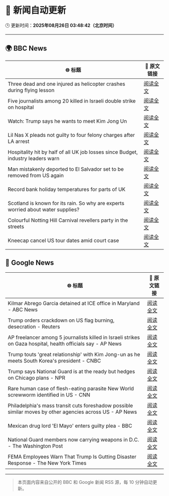 # 🧠 新闻自动更新

🕒 更新时间：**2025年08月26日 03:48:42（北京时间）**

---

## 🌍 BBC News

| 🌐 标题 | 🔗 原文链接 |
|--------|-------------|
| Three dead and one injured as helicopter crashes during flying lesson | [阅读全文](https://www.bbc.com/news/articles/c87e22ryerlo?at_medium=RSS&at_campaign=rss) |
| Five journalists among 20 killed in Israeli double strike on hospital | [阅读全文](https://www.bbc.com/news/articles/cp89rp48246o?at_medium=RSS&at_campaign=rss) |
| Watch: Trump says he wants to meet Kim Jong Un | [阅读全文](https://www.bbc.com/news/videos/c4gzy1qjrpxo?at_medium=RSS&at_campaign=rss) |
| Lil Nas X pleads not guilty to four felony charges after LA arrest | [阅读全文](https://www.bbc.com/news/articles/cly4ey0nm7xo?at_medium=RSS&at_campaign=rss) |
| Hospitality hit by half of all UK job losses since Budget, industry leaders warn | [阅读全文](https://www.bbc.com/news/articles/c05ey2ypp92o?at_medium=RSS&at_campaign=rss) |
| Man mistakenly deported to El Salvador set to be removed from US again | [阅读全文](https://www.bbc.com/news/articles/c04ryk6ed5lo?at_medium=RSS&at_campaign=rss) |
| Record bank holiday temperatures for parts of UK | [阅读全文](https://www.bbc.com/news/articles/cj6yp0j7znxo?at_medium=RSS&at_campaign=rss) |
| Scotland is known for its rain. So why are experts worried about water supplies? | [阅读全文](https://www.bbc.com/news/articles/c0qly7g9pepo?at_medium=RSS&at_campaign=rss) |
| Colourful Notting Hill Carnival revellers party in the streets | [阅读全文](https://www.bbc.com/news/articles/c4gjyyd2320o?at_medium=RSS&at_campaign=rss) |
| Kneecap cancel US tour dates amid court case | [阅读全文](https://www.bbc.com/news/articles/c99m2zne0y9o?at_medium=RSS&at_campaign=rss) |

## 📰 Google News

| 🌐 标题 | 🔗 原文链接 |
|--------|-------------|
| Kilmar Abrego Garcia detained at ICE office in Maryland - ABC News | [阅读全文](https://news.google.com/rss/articles/CBMipgFBVV95cUxPYWdhNzRKNWRvSW5KTVlVb2JqMXRoTklYSE5zaVYxZDdldGJILV94YzFtQWFWRllNSVlUS2JmU25RTG9uZnRWN1FKVWNNR29CblZfUzVmaVlsS011dXRXYWZuM1l0WmlNbFN2UExtekZyRHNCdVZ3ZGJnZFFkckJoc2hybFZzS3J2LXZxQ3M5eGpwZ3ZkRlcwSnlCb0haOW1CSldlMXN30gGrAUFVX3lxTE5tSDV6VHV1bVFmWGE2dF9JUmRhTkVFa0tZNzNSRlEtalhKcVdJTzJUMWFaX3NtTHBmMVdNNFR4RUN6SmxRZ3dOankwOG0zWjlydGhXb1ZQTFJlYWo0X0FJMzRfblZ1bUNGYUdWYkRCVmd3OU0zMjhibHVnSFJReWY4WEhrcTNoWHZrSy10a2d4ZFNHN1FsWHpTUVhTU0NOUVVMbHZYZC1rOGRLaw?oc=5) |
| Trump orders crackdown on US flag burning, desecration - Reuters | [阅读全文](https://news.google.com/rss/articles/CBMimwFBVV95cUxPdlVfR3NCS3BvTWg4Q2RHTFFUOGxrNWVyOURQRVlGcjZPbHBhT2V2TkhMZjliYVBLMjl0azJqMGRNOTNia0FkQTExbHRRMVdZLUUyRTNGNEVXckF5b2FQVWtVNDNQNzUzalN6U1Nab3hrVjkwRnRLOUQ3LTdnVkRLclNhQ3NsZ1RFeXBtUUV4dGpSTXB1a3JpNC1NNA?oc=5) |
| AP freelancer among 5 journalists killed in Israeli strikes on Gaza hospital, health officials say - AP News | [阅读全文](https://news.google.com/rss/articles/CBMinAFBVV95cUxNTDNRUGFPdmxPclVMZW5GU2l4YUJSZXBuckF2TEU2VkFBVjQyOWg2SmR6aC1sU0RvWG10a2h1QnU3cUdDVlFta3EtcTJqSmt5R2J6dUs1R1IyRXVTOFBrN1J0bEtCUWZUOE1pZS1kVzhDRzc2OUEyeElyR0poNmV2NWdNdEFtNnJpZVBGeEVDVV9pY2lIcVYyc0UtZkU?oc=5) |
| Trump touts 'great relationship' with Kim Jong-un as he meets South Korea's president - CNBC | [阅读全文](https://news.google.com/rss/articles/CBMihAFBVV95cUxNY1M3VTVfaFpvY01uOW5aeHBDbld4ZzhldzJ2V2U1QXB5NU5KYm1PNXFfbVZxcUVERVpaeWhvemg1TGlCZTY4bGMwMHpyRTJxLTc4eW1CUkhiTTExNVhMY1llNExFMVdtTXMzMnZJVGM2TlZsem5FQTVWaVg2cXIyOE5yZnDSAYoBQVVfeXFMUGRxQ1hjai1WZkNiQktzUGVCSHFyOU0zUEFLa2o1NFRYckRYM1lrODZkOWJaY3NkbU1IQnp6X1k5azBuZVRnYnh0MEhLVWVPWHVBaFR6SDBBa1VKenZaTHE0bDBqYkVoc09PV05uTDc2QXdkT01ZcDJycWpEUlZDaV8yMmtMWGQ2anVn?oc=5) |
| Trump says National Guard is at the ready but hedges on Chicago plans - NPR | [阅读全文](https://news.google.com/rss/articles/CBMikwFBVV95cUxPX3VoVzlLS0NMRzRHU081OUV6RmxZZjZhSEoteVZvS1pSOXJyTHR5bHN3QldMTUtQcDcwN2gyTDMwdjVZRVFFTnRZQ3gtT1BxbGhNU1ZYUzc1ZkZuU3JUNmQxcnNBdnJac25tSm45TFV0anpJMS1EQy00c0EtVlUwSXdsYk5NS05WZG1xMWlfZExoX28?oc=5) |
| Rare human case of flesh-eating parasite New World screwworm identified in US - CNN | [阅读全文](https://news.google.com/rss/articles/CBMie0FVX3lxTE9uOEZZYTJhZTdXLUVveXM3cDVLUVI0Uk9oeWxXU1dCeFdvRmxhWi1zWHFEUi1leWIwSE55WVNoTlUzVWI1UFJZSkdhdVZyRDVCZjFQMmZxRHlCbV84a19udFQ4UWs0NkpKNU0wbWJIM0l5aUFrR1REZjNMOA?oc=5) |
| Philadelphia's mass transit cuts foreshadow possible similar moves by other agencies across US - AP News | [阅读全文](https://news.google.com/rss/articles/CBMinwFBVV95cUxPVURhZlVBVlpCazdTaDVTbDhtdjNsR3IxaHZaNlF3Ulhrc0ZjSXZFVElXcjBwUkNNOFVWSkxKaGppdEd4bzl0X0wyUDl4ZEYtYTVSLWpDOVFIWmhzazYwVkFTYTFVTHgxQUJaWWFTekh0ODhrY3JsZHlFeGQwR3h1SThiRktjMk0zTElSQW9vSThCYzF6UjRhMVpGbHVDQnc?oc=5) |
| Mexican drug lord 'El Mayo' enters guilty plea - BBC | [阅读全文](https://news.google.com/rss/articles/CBMiWkFVX3lxTFBKSWNLQmtldnVKME9tSEFRRVRKbThaMEltc0VrX0NLa2ZIbTZsUG9sTTQxWHdTMmkxSV9YcHA2a1VmSUtpRnVmMWM5cTM2TEFvR2RtbmV6SThfQdIBX0FVX3lxTE9DNUctSlRDd1lsaWtFVmpYUC15VHVNNU9qaEhuRGRrcmZ0SjkxbWFKWEhyeHNPb3hwMEdzS1M5RDNpNEJZTjhJX0tpUW4xcWNKTmlObkl6aThzWEExaF9F?oc=5) |
| National Guard members now carrying weapons in D.C. - The Washington Post | [阅读全文](https://news.google.com/rss/articles/CBMiiwFBVV95cUxOaHVBbEtOQk0zOV9PaDJqLTExLU1QcG9Nc1FIaXpIQzhvZDcxVEw5YzRJSWR6V0lIbGtaeXBGNnpaRkVjbm5sckxoMTlWRF83VGltalRVN0djRUwxQUpqNkxVRDc0LTB0dXJhQ20yRlMtQUpkZDVEWDExX094VHRjSjVaUmZ1NjV6dE1N?oc=5) |
| FEMA Employees Warn That Trump Is Gutting Disaster Response - The New York Times | [阅读全文](https://news.google.com/rss/articles/CBMiiwFBVV95cUxOcTRiWDFTSVpVVnhWNXJIYmppXzBRU1hUVkQzQU42Z0dGMGRtRjZwM3BFaFZhcTVPVG1vLUF1UW12WVc2SjVnZnZnR08zWE1fMjBZTk1JSUUtVTBraDRadWtZZFpEZy02UTBNa2JWLUdZNUVyZmlxdDhWYmNBbklSVndfQWxTd1VwZ0I0?oc=5) |

---
> 本页面内容来自公开的 BBC 和 Google 新闻 RSS 源，每 10 分钟自动更新。